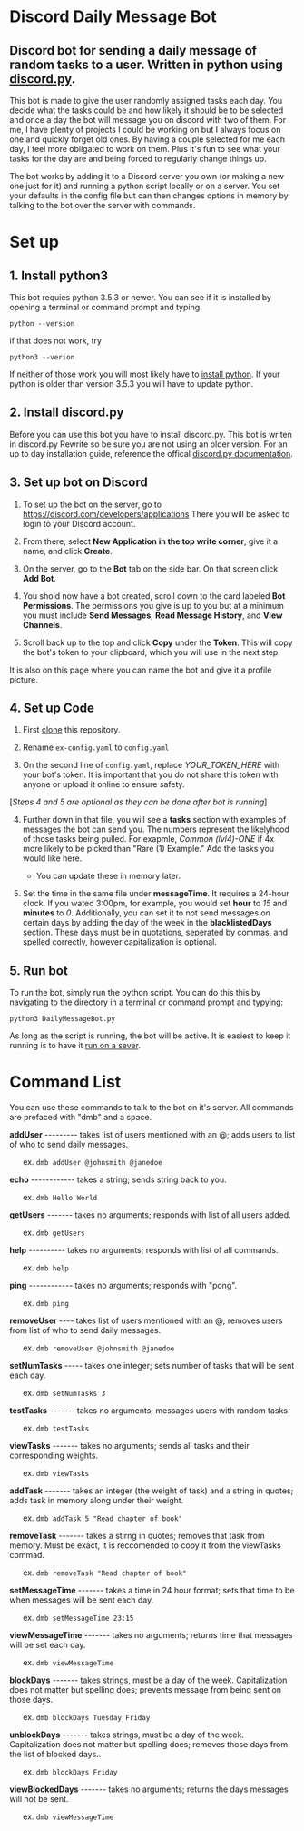# Discord Daily Message Bot
## Discord bot for sending a daily message of random tasks to a user. Written in python using [discord.py](https://discordpy.readthedocs.io/en/latest/). 

This bot is made to give the user randomly assigned tasks each day. You decide what the tasks could be and how likely it should be to be selected and once a day the bot will message you on discord with two of them. For me, I have plenty of projects I could be working on but I always focus on one and quickly forget old ones. By having a couple selected for me each day, I feel more obligated to work on them. Plus it's fun to see what your tasks for the day are and being forced to regularly change things up.

The bot works by adding it to a Discord server you own (or making a new one just for it) and running a python script locally or on a server. You set your defaults in the config file but can then changes options in memory by talking to the bot over the server with commands. 


# Set up
## 1. Install python3
This bot requies python 3.5.3 or newer. You can see if it is installed by opening a terminal or command prompt and typing 

``python --version`` 

if that does not work, try

``python3 --verion``

If neither of those work you will most likely have to [install python](https://www.python.org/downloads/). If your python is older than version 3.5.3 you will have to update python.

## 2. Install discord.py
Before you can use this bot you have to install discord.py. This bot is writen in discord.py Rewrite so be sure you are not using an older version. For an up to day installation guide, reference the offical [discord.py documentation](https://discordpy.readthedocs.io/en/latest/intro.html).

## 3. Set up bot on Discord
1. To set up the bot on the server, go to https://discord.com/developers/applications
There you will be asked to login to your Discord account. 

2. From there, select **New Application in the top write corner**, give it a name, and click **Create**.

3. On the server, go to the **Bot** tab on the side bar. On that screen click **Add Bot**.

4. You shold now have a bot created, scroll down to the card labeled **Bot Permissions**. The permissions you give is up to you but at a minimum you must include **Send Messages**, **Read Message History**, and **View Channels**. 

5. Scroll back up to the top and click **Copy** under the **Token**. This will copy the bot's token to your clipboard, which you will use in the next step.

It is also on this page where you can name the bot and give it a profile picture.

## 4. Set up Code
1. First [clone](https://help.github.com/en/github/creating-cloning-and-archiving-repositories/cloning-a-repository) this repository. 

2. Rename `ex-config.yaml` to `config.yaml`

3. On the second line of `config.yaml`, replace *YOUR_TOKEN_HERE* with your bot's token. It is important that you do not share this token with anyone or upload it online to ensure safety. 

[*Steps 4 and 5 are optional as they can be done after bot is running*] 

4. Further down in that file, you will see a **tasks** section with examples of messages the bot can send you. The numbers represent the likelyhood of those tasks being pulled. For exapmle, *Common (lvl4)-ONE* if 4x more likely to be picked than "Rare (1) Example." Add the tasks you would like here. 
     - You can update these in memory later. 

5. Set the time in the same file under **messageTime**. It requires a 24-hour clock. If you wated 3:00pm, for example, you would set **hour** to *15* and **minutes** to *0*. Additionally, you can set it to not send messages on certain days by adding the day of the week in the **blacklistedDays** section. These days must be in quotations, seperated by commas, and spelled correctly, however capitalization is optional.

## 5. Run bot
To run the bot, simply run the python script. You can do this this by navigating to the directory in a terminal or command prompt and typying:

```python3 DailyMessageBot.py```

As long as the script is running, the bot will be active. It is easiest to keep it running is to have it [run on a sever](https://techwithtim.net/tutorials/discord-py/hosting-a-discord-bot-for-free/).

# Command List
You can use these commands to talk to the bot on it's server. All commands are prefaced with "dmb" and a space. 

  **addUser** --------- takes list of users mentioned with an @; adds users to list of who to send daily messages.

  &nbsp;&nbsp;&nbsp;&nbsp;&nbsp;&nbsp;ex. ```dmb addUser @johnsmith @janedoe``` 

  **echo** ------------ takes a string; sends string back to you.

  &nbsp;&nbsp;&nbsp;&nbsp;&nbsp;&nbsp;ex. ```dmb Hello World```

  **getUsers**  ------- takes no arguments; responds with list of all users added.

  &nbsp;&nbsp;&nbsp;&nbsp;&nbsp;&nbsp;ex. ```dmb getUsers```

  **help**   ---------- takes no arguments; responds with list of all commands.

  &nbsp;&nbsp;&nbsp;&nbsp;&nbsp;&nbsp;ex. ```dmb help```

  **ping** ------------ takes no arguments; responds with "pong".

  &nbsp;&nbsp;&nbsp;&nbsp;&nbsp;&nbsp;ex. ```dmb ping```

  **removeUser**   ---- takes list of users mentioned with an @; removes users from list of who to send daily messages.

  &nbsp;&nbsp;&nbsp;&nbsp;&nbsp;&nbsp;ex. ```dmb removeUser @johnsmith @janedoe```  

  **setNumTasks** ----- takes one integer; sets number of tasks that will be sent each day.

  &nbsp;&nbsp;&nbsp;&nbsp;&nbsp;&nbsp;ex. ```dmb setNumTasks 3```

  **testTasks** ------- takes no arguments; messages users with random tasks.

  &nbsp;&nbsp;&nbsp;&nbsp;&nbsp;&nbsp;ex. ```dmb testTasks```

  **viewTasks** ------- takes no arguments; sends all tasks and their corresponding weights.

  &nbsp;&nbsp;&nbsp;&nbsp;&nbsp;&nbsp;ex. ```dmb viewTasks``` 
  
  **addTask** ------- takes an integer (the weight of task) and a string in quotes; adds task in memory along under their weight.

  &nbsp;&nbsp;&nbsp;&nbsp;&nbsp;&nbsp;ex. ```dmb addTask 5 "Read chapter of book"``` 
  
  **removeTask** ------- takes a stirng in quotes; removes that task from memory. Must be exact, it is reccomended to copy it from the viewTasks commad.

  &nbsp;&nbsp;&nbsp;&nbsp;&nbsp;&nbsp;ex. ```dmb removeTask "Read chapter of book"``` 

  **setMessageTime** ------- takes a time in 24 hour format; sets that time to be when messages will be sent each day.

  &nbsp;&nbsp;&nbsp;&nbsp;&nbsp;&nbsp;ex. ```dmb setMessageTime 23:15``` 

  **viewMessageTime** ------- takes no arguments; returns time that messages will be set each day.

  &nbsp;&nbsp;&nbsp;&nbsp;&nbsp;&nbsp;ex. ```dmb viewMessageTime``` 

  **blockDays** ------- takes strings, must be a day of the week. Capitalization does not matter but spelling does; prevents message from being sent on those days.

  &nbsp;&nbsp;&nbsp;&nbsp;&nbsp;&nbsp;ex. ```dmb blockDays Tuesday Friday``` 

  **unblockDays** ------- takes strings, must be a day of the week. Capitalization does not matter but spelling does; removes those days from the list of blocked days..

  &nbsp;&nbsp;&nbsp;&nbsp;&nbsp;&nbsp;ex. ```dmb blockDays Friday``` 

  **viewBlockedDays** ------- takes no arguments; returns the days messages will not be sent.

  &nbsp;&nbsp;&nbsp;&nbsp;&nbsp;&nbsp;ex. ```dmb viewMessageTime``` 